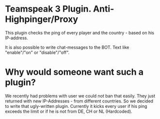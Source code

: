 # Teamspeak 3 Plugin. Anti-Highpinger/Proxy
This plugin checks the ping of every player and the country - based on his IP-address.

It is also possible to write chat-messages to the BOT. Text like "enable"/"on" or "disable"/"off".

# Why would someone want such a plugin?
We recently had problems with user we could not ban that easily. They just returned with new IP-Addresses - from different countries. So we decided to write that ugly-written plugin.
Currently it kicks every user if his ping exceeds the limit or if he is not from DE, CH or NL (Hardcoded).
